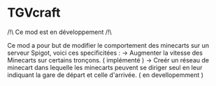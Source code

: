 # TGVcraft

/!\ Ce mod est en développement /!\

Ce mod a pour but de modifier le comportement des minecarts sur un serveur Spigot, voici ces specificitées :
  -> Augmenter la vitesse des Minecarts sur certains tronçons. ( implémenté )
  -> Creér un réseau de minecart dans lequelle les minecarts peuvent se diriger seul en leur indiquant la gare de départ et celle d'arrivée. ( en devellopemment ) 
